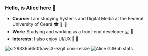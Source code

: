 
### Hello, is Alice here :dizzy:
- **Course:** I am studying Systems and Digital Media at the Federal University of Ceará :mortar_board: :cherry_blossom: :purple_heart:
- **Work:** Studying and working as a front-end developer :computer: :rabbit:
- **Interests:** I also enjoy UI/UX :purple_heart: :unicorn:

  
![sr283365650f5aws3-ezgif com-resize](https://github.com/user-attachments/assets/e0af168e-c43e-459b-8ae0-db7c5f38d863)
![Alice GitHub stats](https://github-readme-stats.vercel.app/api?username=Alicefortes&show_icons=true&theme=midnight-purple)




